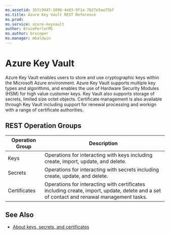 ```yaml
---
ms.assetid: 357c9947-1098-4a03-9f1e-7b27e5aa75bf
ms.title: Azure Key Vault REST Reference
ms.prod: 
ms.service: azure-keyvault
author: BrucePerlerMS
ms.author: bruceper
ms.manager: mbaldwin
---
```



# Azure Key Vault

Azure Key Vault enables users to store and use cryptographic keys within the Microsoft Azure environment. Azure Key Vault supports multiple key types and algorithms, and enables the use of Hardware Security Modules (HSM) for high value customer keys. Key Vault also supports storage of secrets, limited size octet objects. Certificate management is also available through Key Vault including support for renewal processing and workign with a range of certificate authorities. 


## REST Operation Groups

| Operation Group | Description |
|-----------------|-------------|
|Keys             | Operations for interacting with keys including create, import, update, and delete.|
|Secrets          | Operations for interacting with secrets including create, update, and delete.|
|Certificates     | Operations for interacting with certificates including create, import, update, delete and a set of contact and renawal management tasks.|

## See Also

- [About keys, secrets, and certificates](link)


